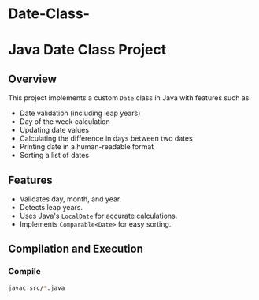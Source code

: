 # Date-Class-
# Java Date Class Project

## Overview

This project implements a custom `Date` class in Java with features such as:

- Date validation (including leap years)
- Day of the week calculation
- Updating date values
- Calculating the difference in days between two dates
- Printing date in a human-readable format
- Sorting a list of dates

## Features

- Validates day, month, and year.
- Detects leap years.
- Uses Java's `LocalDate` for accurate calculations.
- Implements `Comparable<Date>` for easy sorting.

## Compilation and Execution

### Compile

```bash
javac src/*.java

